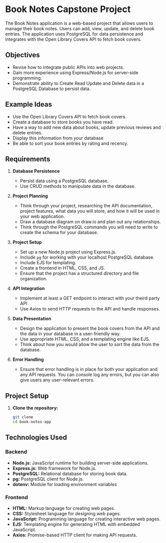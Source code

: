 # Book Notes Capstone Project
The Book Notes application is a web-based project that allows users to manage their book notes. Users can add, view, update, and delete book entries. The application uses PostgreSQL for data persistence and integrates with the Open Library Covers API to fetch book covers.

## Objectives
- Revise how to integrate public APIs into web projects.
- Gain more experience using Express/Node.js for server-side programming.
- Demonstrate ability to Create Read Update and Delete data in a PostgreSQL Database to persist data.

## Example Ideas
- Use the Open Library Covers API to fetch book covers.
- Create a database to store books you have read.
- Have a way to add new data about books, update previous reviews and delete entries.
- Display this information from your database 
- Be able to sort your book entries by rating and recency.

## Requirements
1. **Database Persistence**
   - Persist data using a PostgreSQL database.
   - Use CRUD methods to manipulate data in the database.

2. **Project Planning**
   - Think through your project, researching the API documentation, project features, what data you will store, and how it will be used in your web application.
   - Draw a database diagram on draw.io and plan out any relationships.
   - Think through the PostgreSQL commands you will need to write to create the schema for your database.

3. **Project Setup**
   - Set up a new Node.js project using Express.js.
   - Include `pg` for working with your localhost PostgreSQL database.
   - Include EJS for templating.
   - Create a frontend in HTML, CSS, and JS.
   - Ensure that the project has a structured directory and file organization.

4. **API Integration**
   - Implement at least a GET endpoint to interact with your theird party API 
   - Use Axios to send HTTP requests to the API and handle responses.

5. **Data Presentation**
   - Design the application to present the book covers from the API and the data in your database in a user-friendly way.
   - Use appropriate HTML, CSS, and a templating engine like EJS.
   - Think about how you would allow the user to sort the data from the database.

6. **Error Handling**
   - Ensure that error handling is in place for both your application and any API requests. You can console log any errors, but you can also give users any user-relevant errors.

## Project Setup

1. **Clone the repository:**
   ```sh
   git clone 
   cd book-notes-app  

## Technologies Used

### Backend
- **Node.js:** JavaScript runtime for building server-side applications.
- **Express.js:** Web framework for Node.js.
- **PostgreSQL:** Relational database for storing book data.
- **pg:** PostgreSQL client for Node.js.
- **dotenv:** Module for loading environment variables 

### Frontend
- **HTML:** Markup language for creating web pages.
- **CSS:** Stylesheet language for designing web pages.
- **JavaScript:** Programming language for creating interactive web pages.
- **EJS:** Templating engine for generating HTML with embedded JavaScript.
- **Axios:** Promise-based HTTP client for making API requests.



